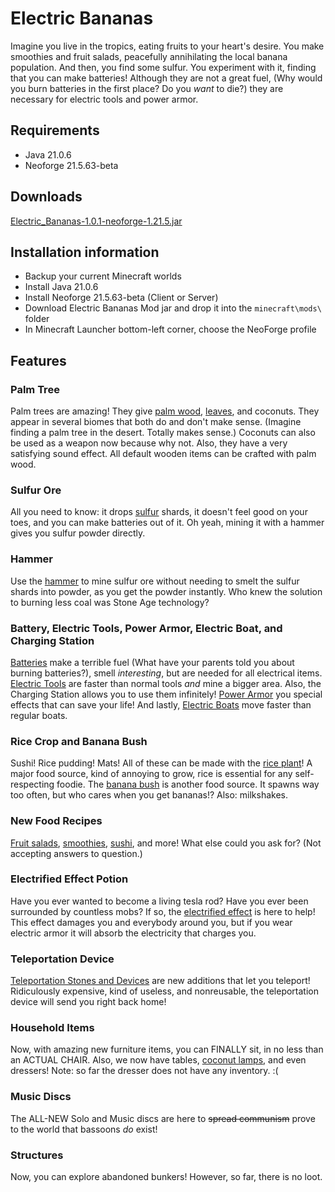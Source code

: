 # Electric Bananas

Imagine you live in the tropics, eating fruits to your heart's 
desire. You make smoothies and fruit salads, peacefully annihilating
the local banana population.  And then, you find some sulfur. You 
experiment with it, finding that you can make batteries! Although 
they are not a great fuel, (Why would you burn batteries in the first
place? Do you _want_ to die?) they are necessary for electric tools and 
power armor. 

## Requirements
- Java 21.0.6
- Neoforge 21.5.63-beta

## Downloads
[Electric_Bananas-1.0.1-neoforge-1.21.5.jar](build/libs/Electric_Bananas-1.0.1-neoforge-1.21.5.jar)

## Installation information
- Backup your current Minecraft worlds
- Install Java 21.0.6
- Install Neoforge 21.5.63-beta (Client or Server)
- Download Electric Bananas Mod jar and drop it into the `minecraft\mods\` folder
- In Minecraft Launcher bottom-left corner, choose the NeoForge profile

## Features

### Palm Tree

Palm trees are amazing! They give
[palm wood](docs/palm.md), [leaves](docs/palm.md), and coconuts.
They appear in several biomes that both do and don't make sense. (Imagine finding a palm
tree in the desert. Totally makes sense.) Coconuts can also be used as a weapon now
because why not. Also, they have a very satisfying sound effect. All default wooden items can be
crafted with palm wood.

### Sulfur Ore

All you need to know: it drops [sulfur](docs/sulfur.md) shards, it doesn't feel good on
your toes, and you can make batteries out of it. Oh yeah, mining it
with a hammer gives you sulfur powder directly.

### Hammer
Use the [hammer](docs/hammer.md) to mine sulfur ore without needing to smelt the sulfur
shards into powder, as you get the powder instantly. Who knew the
solution to burning less coal was Stone Age technology?

### Battery, Electric Tools, Power Armor, Electric Boat, and Charging Station
[Batteries](docs/electric_stuff.md) make a terrible fuel (What have your parents told you about burning
batteries?), smell _interesting_, but are needed for all electrical
items. [Electric Tools](docs/electric_stuff.md) are faster than normal tools _and_ mine a bigger area. Also,
the Charging Station allows you to use them infinitely! [Power Armor](docs/electric_stuff.md)
you special effects that can save your life! And lastly, [Electric Boats](docs/electric_stuff.md)
move faster than regular boats.

### Rice Crop and Banana Bush
Sushi! Rice pudding! Mats! All of these can be made with the  [rice plant](docs/plants.md)!
A major food source, kind of annoying to grow,
rice is essential for any self-respecting foodie.  The
[banana bush](docs/plants.md) is another food source. It spawns way too often,
but who cares when you get bananas!? Also: milkshakes.

### New Food Recipes
[Fruit salads](docs/food.md), [smoothies](docs/food.md), [sushi](docs/food.md), and more! What else could you ask for?
(Not accepting answers to question.)

### Electrified Effect Potion
Have you ever wanted to become a living tesla rod? Have you ever been surrounded by countless mobs? If so, the
[electrified effect](docs/electrified_effect.md) is here to help! This effect damages you and everybody around you,
but if you wear electric armor it will absorb the electricity that charges you.

### Teleportation Device
[Teleportation Stones and Devices](docs/teleportation.md) are new additions that
let you teleport! Ridiculously expensive, kind of useless, and nonreusable, the
teleportation device will send you right back home!

### Household Items
Now, with amazing new furniture items, you can FINALLY sit, in no less than an ACTUAL CHAIR. Also,
we now have tables, [coconut lamps](docs/palm), and even dressers! Note: so far the dresser does
not have any inventory. :(

### Music Discs
The ALL-NEW Solo and Music discs are here to ~~spread communism~~ prove to the world that bassoons
_do_ exist!

### Structures
Now, you can explore abandoned bunkers! However, so far, there is no loot.